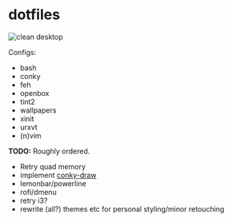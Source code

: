 # dotfiles

![clean desktop](https://raw.github.com/rgavs/dotfiles/KUDU/desktop-screenshot.png)

Configs:
- bash
- conky
- feh
- openbox
- tint2
- wallpapers
- xinit
- urxvt
- (n)vim

**TODO:**
Roughly ordered.
- Retry quad memory
- implement [conky-draw](https://github.com/fisadev/conky-draw)
- lemonbar/powerline
- rofi/dmenu
- retry i3?
- rewrite (all?) themes etc for personal styling/minor retouching

